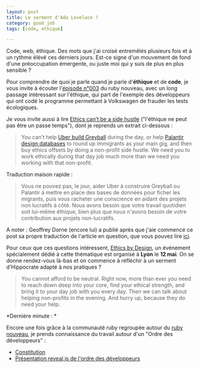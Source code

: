 ```yaml
---
layout: post
title: Le serment d'Ada Lovelace ?
category: good_job
tags: [code, ethique]

---
```


Code, web, éthique. Des mots que j'ai croisé entremêlés plusieurs fois et à un rythme élévé ces derniers jours. Est-ce signe d'un mouvement de fond d'une préoccupation émergente, ou juste moi qui y suis de plus en plus sensible ?
<!--more-->

Pour comprendre de quoi je parle quand je parle d'**éthique** et de **code**, je vous invite à écouter l'[épisode n°003](https://lerubynouveau.fr/003.html) du ruby nouveau, avec un long passage intéressant sur l'éthique, qui part de l'exemple des développeurs qui ont codé le programme permettant à Volkswagen de frauder les tests écologiques.

Je vous invite aussi à lire [Ethics can’t be a side hustle](https://deardesignstudent.com/ethics-cant-be-a-side-hustle-b9e78c090aee#.jfsf9w40m) ("l'éthique ne peut pas être un passe temps"), dont je reprends un extrait ci-dessous :

> You can’t help [Uber build Greyball](https://www.nytimes.com/2017/03/03/technology/uber-greyball-program-evade-authorities.html?_r=0) during the day, or help [Palantir design databases](https://theintercept.com/2017/03/02/palantir-provides-the-engine-for-donald-trumps-deportation-machine/)  to round up immigrants as your main gig, and then buy ethics offsets by doing a non-profit side hustle. We need you to work ethically during that day job much more than we need you working with that non-profit.

Traduction maison rapide :

> Vous ne pouvez pas, le jour, aider Uber à construire Greyball ou Palantir à mettre en place des bases de données pour ficher les migrants, puis vous racheter une conscience en aidant des projets non lucratifs à côté. Nous avons besoin que votre travail quotidien soit lui-même éthique, bien plus que nous n'avons besoin de votre contribution aux projets non-lucratifs.

A noter : Geoffrey Dorne (encore lui) a publié après que j'aie commencé ce post sa propre traduction de l'article en question, que vous pouvez lire [ici](https://graphism.fr/lethique-ne-peut-pas-etre-un-passe-temps/).

Pour ceux que ces questions intéressent, [Ethics by Design](http://ethicsbydesign.fr/), un événement spécialement dédié à cette thématique est organisé à **Lyon** le **12 mai**. On se donne rendez-vous là-bas et on commence à réfléchir à un serment d'Hippocrate adapté à nos pratiques ?

> You cannot afford to be neutral. Right now, more than ever you need to reach down deep into your core, find your ethical strength, and bring it to your day job with you every day.
Then we can talk about helping non-profits in the evening. And hurry up, because they do need your help.

*Dernière minute : *

Encore une fois grâce à la communauté ruby regroupée autour du [ruby nouveau](https://lerubynouveau.fr), je prends connaissance du travail autour d'un "Ordre des développeurs" :
- [Constitution](https://www.gitbook.com/book/ordre-des-developpeurs/constitution/details)
- [Présentation reveal.js de l'ordre des développeurs](https://ordre-des-developpeurs.github.io/odd-introduction/#/)


[source]:https://hackernoon.com/tools-for-radicals-73b7cbbfc276#.x5kqnxi9x
